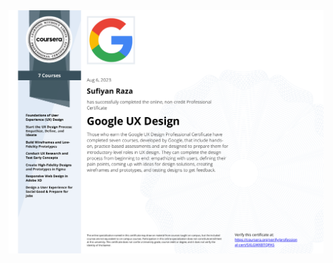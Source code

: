 <img align="center" src="Google UX Design Professional Certificate.pdf" alt="Google UX Design Professional Certificate">